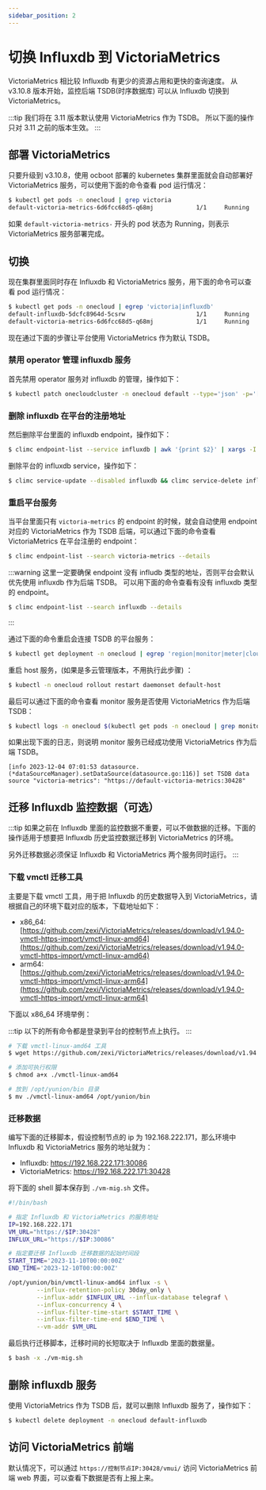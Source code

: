 ```yaml
---
sidebar_position: 2
---
```


# 切换 Influxdb 到 VictoriaMetrics

VictoriaMetrics 相比较 Influxdb 有更少的资源占用和更快的查询速度。 从 v3.10.8 版本开始，监控后端 TSDB(时序数据库) 可以从 Influxdb 切换到 VictoriaMetrics。

:::tip
我们将在 3.11 版本默认使用 VictoriaMetrics 作为 TSDB。
所以下面的操作只对 3.11 之前的版本生效。
:::

## 部署 VictoriaMetrics

只要升级到 v3.10.8，使用 ocboot 部署的 kubernetes 集群里面就会自动部署好 VictoriaMetrics 服务，可以使用下面的命令查看 pod 运行情况：

```bash
$ kubectl get pods -n onecloud | grep victoria
default-victoria-metrics-6d6fcc68d5-q68mj            1/1     Running            0          25d
```

如果 `default-victoria-metrics-` 开头的 pod 状态为 Running，则表示 VictoriaMetrics 服务部署完成。

## 切换

现在集群里面同时存在 Influxdb 和 VictoriaMetrics 服务，用下面的命令可以查看 pod 运行情况：

```bash
$ kubectl get pods -n onecloud | egrep 'victoria|influxdb'
default-influxdb-5dcfc8964d-5csrw                    1/1     Running            0          23d
default-victoria-metrics-6d6fcc68d5-q68mj            1/1     Running            0          25d
```

现在通过下面的步骤让平台使用 VictoriaMetrics 作为默认 TSDB。

### 禁用 operator 管理 influxdb 服务

首先禁用 operator 服务对 influxdb 的管理，操作如下：

```bash
$ kubectl patch onecloudcluster -n onecloud default --type='json' -p='[{op: replace, path: /spec/influxdb/disable, value: true}]'
```

### 删除 influxdb 在平台的注册地址

然后删除平台里面的 influxdb endpoint，操作如下：

```bash
$ climc endpoint-list --service influxdb | awk '{print $2}' | xargs -I {} sh -c 'climc endpoint-update --disable {} && climc endpoint-delete {}'
```

删除平台的 influxdb service，操作如下：

```bash
$ climc service-update --disabled influxdb && climc service-delete influxdb
```

### 重启平台服务

当平台里面只有 `victoria-metrics` 的 endpoint 的时候，就会自动使用 endpoint 对应的 VictoriaMetrics 作为 TSDB 后端，可以通过下面的命令查看 VictoriaMetrics 在平台注册的 endpoint：

```bash
$ climc endpoint-list --search victoria-metrics --details
```

:::warning
这里一定要确保 endpoint 没有 infludb 类型的地址，否则平台会默认优先使用 influxdb 作为后端 TSDB。
可以用下面的命令查看有没有 influxdb 类型的 endpoint。

```bash
$ climc endpoint-list --search influxdb --details
```
:::

通过下面的命令重启会连接 TSDB 的平台服务：

```bash
$ kubectl get deployment -n onecloud | egrep 'region|monitor|meter|cloudmon|suggestion' | awk '{print $1}' | xargs kubectl rollout restart deployment -n onecloud
```

重启 host 服务，(如果是多云管理版本，不用执行此步骤) ：

```bash
$ kubectl -n onecloud rollout restart daemonset default-host
```

最后可以通过下面的命令查看 monitor 服务是否使用 VictoriaMetrics 作为后端 TSDB：

```bash
$ kubectl logs -n onecloud $(kubectl get pods -n onecloud | grep monitor | awk '{print $1}') | grep 'TSDB data source'
```

如果出现下面的日志，则说明 monitor 服务已经成功使用 VictoriaMetrics 作为后端 TSDB。

```
[info 2023-12-04 07:01:53 datasource.(*dataSourceManager).setDataSource(datasource.go:116)] set TSDB data source "victoria-metrics": "https://default-victoria-metrics:30428"
```

## 迁移 Influxdb 监控数据（可选）

:::tip
如果之前在 Influxdb 里面的监控数据不重要，可以不做数据的迁移。下面的操作适用于想要把 Influxdb 历史监控数据迁移到 VictoriaMetrics 的环境。

另外迁移数据必须保证 Influxdb 和 VictoriaMetrics 两个服务同时运行。
:::

### 下载 vmctl 迁移工具

主要是下载 vmctl 工具，用于把 Influxdb 的历史数据导入到 VictoriaMetrics，请根据自己的环境下载对应的版本，下载地址如下：

- x86_64: [https://github.com/zexi/VictoriaMetrics/releases/download/v1.94.0-vmctl-https-import/vmctl-linux-amd64](https://github.com/zexi/VictoriaMetrics/releases/download/v1.94.0-vmctl-https-import/vmctl-linux-amd64)
- arm64: [https://github.com/zexi/VictoriaMetrics/releases/download/v1.94.0-vmctl-https-import/vmctl-linux-arm64](https://github.com/zexi/VictoriaMetrics/releases/download/v1.94.0-vmctl-https-import/vmctl-linux-arm64)

下面以 x86_64 环境举例：

:::tip
以下的所有命令都是登录到平台的控制节点上执行。
:::

```bash
# 下载 vmctl-linux-amd64 工具
$ wget https://github.com/zexi/VictoriaMetrics/releases/download/v1.94.0-vmctl-https-import/vmctl-linux-amd64

# 添加可执行权限
$ chmod a+x ./vmctl-linux-amd64

# 放到 /opt/yunion/bin 目录
$ mv ./vmctl-linux-amd64 /opt/yunion/bin
```

### 迁移数据

编写下面的迁移脚本，假设控制节点的 ip 为 192.168.222.171，那么环境中 Influxdb 和 VictoriaMetrics 服务的地址就为：

- Influxdb: https://192.168.222.171:30086
- VictoriaMetrics: https://192.168.222.171:30428

将下面的 shell 脚本保存到 `./vm-mig.sh` 文件。

```bash
#!/bin/bash

# 指定 Influxdb 和 VictoriaMetrics 的服务地址
IP=192.168.222.171
VM_URL="https://$IP:30428"
INFLUX_URL="https://$IP:30086"

# 指定要迁移 Influxdb 迁移数据的起始时间段
START_TIME='2023-11-10T00:00:00Z'
END_TIME='2023-12-10T00:00:00Z'

/opt/yunion/bin/vmctl-linux-amd64 influx -s \
        --influx-retention-policy 30day_only \
        --influx-addr $INFLUX_URL --influx-database telegraf \
        --influx-concurrency 4 \
        --influx-filter-time-start $START_TIME \
        --influx-filter-time-end $END_TIME \
        --vm-addr $VM_URL
```

最后执行迁移脚本，迁移时间的长短取决于 Influxdb 里面的数据量。

```bash
$ bash -x ./vm-mig.sh
```

## 删除 influxdb 服务

使用 VictoriaMetrics 作为 TSDB 后，就可以删除 Influxdb 服务了，操作如下：

```bash
$ kubectl delete deployment -n onecloud default-influxdb
```

## 访问 VictoriaMetrics 前端

默认情况下，可以通过 `https://控制节点IP:30428/vmui/` 访问 VictoriaMetrics 前端 web 界面，可以查看下数据是否有上报上来。
